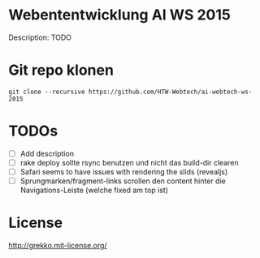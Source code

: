 # Webententwicklung AI WS 2015
Description: TODO

# Git repo klonen
```
git clone --recursive https://github.com/HTW-Webtech/ai-webtech-ws-2015
```

# TODOs
- [ ] Add description
- [ ] rake deploy sollte rsync benutzen und nicht das build-dir clearen
- [ ] Safari seems to have issues with rendering the slids (revealjs)
- [ ] Sprungmarken/fragment-links scrollen den content hinter die Navigations-Leiste (welche fixed am top ist)

# License
http://grekko.mit-license.org/
